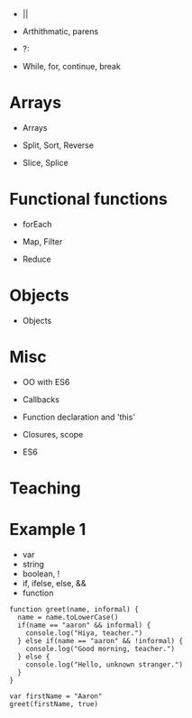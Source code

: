 * ||

* Arthithmatic, parens

* ?:

* While, for, continue, break

Arrays
======

* Arrays

* Split, Sort, Reverse

* Slice, Splice

Functional functions
====================

* forEach

* Map, Filter

* Reduce

Objects
=======

* Objects

Misc 
====

* OO with ES6

* Callbacks

* Function declaration and 'this'

* Closures, scope

* ES6

Teaching
========

Example 1
=========

* var
* string
* boolean, !
* if, ifelse, else, &&
* function

```
function greet(name, informal) {
  name = name.toLowerCase()
  if(name == "aaron" && informal) {
    console.log("Hiya, teacher.")
  } else if(name == "aaron" && !informal) {
    console.log("Good morning, teacher.")    
  } else {
    console.log("Hello, unknown stranger.")
  }
}

var firstName = "Aaron"
greet(firstName, true)
```
